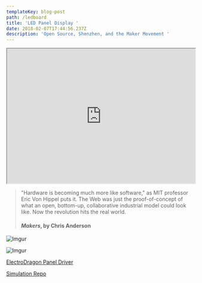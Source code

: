 ```yaml
---
templateKey: blog-post
path: /ledboard
title: 'LED Panel Display '
date: 2018-02-07T17:44:56.237Z
description: 'Open Source, Shenzhen, and the Maker Movement '
---
```

<iframe width="100%" height="360"  src="https://i.imgur.com/EjciQpi.gifv#embed"></iframe>


> "Hardware is becoming much more like software," as MIT professor Eric Von Hippel puts it. The Web was just the proof-of-concept of what an open, bottom-up, collaborative industrial model could look like. Now the revolution hits the real world.
>
> #### _Makers_, by Chris Anderson

![Imgur](https://i.imgur.com/aL87WY5.gif)

![Imgur](https://i.imgur.com/dxgpX7a.jpg?1)

[ElectroDragon Panel Driver](http://www.electrodragon.com/product/rgb-matrix-panel-drive-board-raspberry-pi/)

[Simulation Repo](https://github.com/gstvbrg/lightboard)
